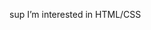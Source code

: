 sup
I’m interested in HTML/CSS
<!---
FumeinaGema/FumeinaGema is a ✨ special ✨ repository because its `README.md` (this file) appears on your GitHub profile.
You can click the Preview link to take a look at your changes.
--->
